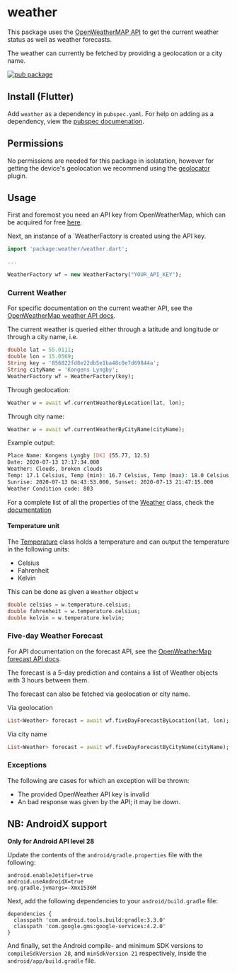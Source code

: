 # weather
This package uses the [OpenWeatherMAP API](https://openweathermap.org/) to get the current weather status as well as weather forecasts.

The weather can currently be fetched by providing a geolocation or a city name.

[![pub package](https://img.shields.io/pub/v/weather.svg)](https://pub.dartlang.org/packages/weather)

## Install (Flutter)
Add ```weather``` as a dependency in  `pubspec.yaml`.
For help on adding as a dependency, view the [pubspec documenation](https://flutter.io/using-packages/).

## Permissions
No permissions are needed for this package in isolatation, however for getting the device's geolocation we recommend using the [geolocator](https://pub.dev/packages/geolocator) plugin.

## Usage
First and foremost you need an API key from OpenWeatherMap, which can be acquired for free [here](https://openweathermap.org/price).

Next, an instance of a `WeatherFactory is created using the API key.

```dart
import 'package:weather/weather.dart';

...

WeatherFactory wf = new WeatherFactory("YOUR_API_KEY");
```

### Current Weather
For specific documentation on the current weather API, see the [OpenWeatherMap weather API docs](https://openweathermap.org/current).

The current weather is queried either through a latitude and longitude or through a city name, i.e.

```dart
double lat = 55.0111;
double lon = 15.0569;
String key = '856822fd8e22db5e1ba48c0e7d69844a';
String cityName = 'Kongens Lyngby';
WeatherFactory wf = WeatherFactory(key);
```

Through geolocation:
```dart
Weather w = await wf.currentWeatherByLocation(lat, lon);
```

Through city name:

```dart
Weather w = await wf.currentWeatherByCityName(cityName);
```

Example output:

```bash
Place Name: Kongens Lyngby [DK] (55.77, 12.5)
Date: 2020-07-13 17:17:34.000
Weather: Clouds, broken clouds
Temp: 17.1 Celsius, Temp (min): 16.7 Celsius, Temp (max): 18.0 Celsius,  Temp (feels like): 13.4 Celsius
Sunrise: 2020-07-13 04:43:53.000, Sunset: 2020-07-13 21:47:15.000
Weather Condition code: 803
```

For a complete list of all the properties of the [Weather](https://pub.dartlang.org/documentation/weather/latest/weather/Weather-class.html) class, check the [documentation](https://pub.dartlang.org/documentation/weather/latest/weather/Weather-class.html)

#### Temperature unit
The [Temperature](https://pub.dartlang.org/documentation/weather/latest/weather/Temperature-class.html) class holds a temperature and can output the temperature in the following units: 
* Celsius
* Fahrenheit
* Kelvin

This can be done as given a `Weather` object `w`
```dart
double celsius = w.temperature.celsius;
double fahrenheit = w.temperature.celsius;
double kelvin = w.temperature.kelvin;
```

### Five-day Weather Forecast
For API documentation on the forecast API, see the [OpenWeatherMap forecast API docs](https://openweathermap.org/forecast5).

The forecast is a 5-day prediction and contains a list of Weather objects with 3 hours between them. 

The forecast can also be fetched via geolocation or city name.

Via geolocation

```dart
List<Weather> forecast = await wf.fiveDayForecastByLocation(lat, lon);
```

Via city name

```dart
List<Weather> forecast = await wf.fiveDayForecastByCityName(cityName);
```

### Exceptions
The following are cases for which an exception will be thrown:

* The provided OpenWeather API key is invalid
* An bad response was given by the API; it may be down.

## NB: AndroidX support
**Only for Android API level 28**

Update the contents of the `android/gradle.properties` file with the following:
```
android.enableJetifier=true
android.useAndroidX=true
org.gradle.jvmargs=-Xmx1536M
```

Next, add the following dependencies to your `android/build.gradle` file:
```
dependencies {
  classpath 'com.android.tools.build:gradle:3.3.0'
  classpath 'com.google.gms:google-services:4.2.0'
} 
```

And finally, set the Android compile- and minimum SDK versions to `compileSdkVersion 28`, and `minSdkVersion 21` respectively, inside the `android/app/build.gradle` file.



